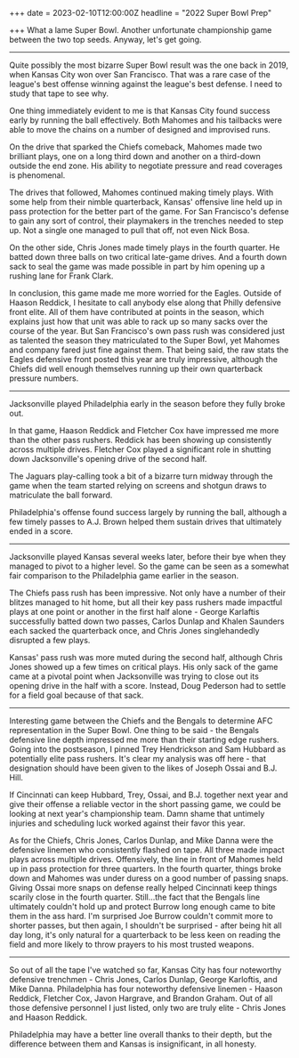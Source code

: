 +++
date = 2023-02-10T12:00:00Z
headline = "2022 Super Bowl Prep"

+++
What a lame Super Bowl. Another unfortunate championship game between the two top seeds. Anyway, let's get going.

***

Quite possibly the most bizarre Super Bowl result was the one back in 2019, when Kansas City won over San Francisco. That was a rare case of the league's best offense winning against the league's best defense. I need to study that tape to see why.

One thing immediately evident to me is that Kansas City found success early by running the ball effectively. Both Mahomes and his tailbacks were able to move the chains on a number of designed and improvised runs.

On the drive that sparked the Chiefs comeback, Mahomes made two brilliant plays, one on a long third down and another on a third-down outside the end zone. His ability to negotiate pressure and read coverages is phenomenal.

The drives that followed, Mahomes continued making timely plays. With some help from their nimble quarterback, Kansas' offensive line held up in pass protection for the better part of the game. For San Francisco's defense to gain any sort of control, their playmakers in the trenches needed to step up. Not a single one managed to pull that off, not even Nick Bosa.

On the other side, Chris Jones made timely plays in the fourth quarter. He batted down three balls on two critical late-game drives. And a fourth down sack to seal the game was made possible in part by him opening up a rushing lane for Frank Clark.

In conclusion, this game made me more worried for the Eagles. Outside of Haason Reddick, I hesitate to call anybody else along that Philly defensive front elite. All of them have contributed at points in the season, which explains just how that unit was able to rack up so many sacks over the course of the year. But San Francisco's own pass rush was considered just as talented the season they matriculated to the Super Bowl, yet Mahomes and company fared just fine against them. That being said, the raw stats the Eagles defensive front posted this year are truly impressive, although the Chiefs did well enough themselves running up their own quarterback pressure numbers.

***

Jacksonville played Philadelphia early in the season before they fully broke out.

In that game, Haason Reddick and Fletcher Cox have impressed me more than the other pass rushers. Reddick has been showing up consistently across multiple drives. Fletcher Cox played a significant role in shutting down Jacksonville's opening drive of the second half.

The Jaguars play-calling took a bit of a bizarre turn midway through the game when the team started relying on screens and shotgun draws to matriculate the ball forward.

Philadelphia's offense found success largely by running the ball, although a few timely passes to A.J. Brown helped them sustain drives that ultimately ended in a score.

***

Jacksonville played Kansas several weeks later, before their bye when they managed to pivot to a higher level. So the game can be seen as a somewhat fair comparison to the Philadelphia game earlier in the season.

The Chiefs pass rush has been impressive. Not only have a number of their blitzes managed to hit home, but all their key pass rushers made impactful plays at one point or another in the first half alone - George Karlaftis successfully batted down two passes, Carlos Dunlap and Khalen Saunders each sacked the quarterback once, and Chris Jones singlehandedly disrupted a few plays.

Kansas' pass rush was more muted during the second half, although Chris Jones showed up a few times on critical plays. His only sack of the game came at a pivotal point when Jacksonville was trying to close out its opening drive in the half with a score. Instead, Doug Pederson had to settle for a field goal because of that sack.

***

Interesting game between the Chiefs and the Bengals to determine AFC representation in the Super Bowl. One thing to be said - the Bengals defensive line depth impressed me more than their starting edge rushers. Going into the postseason, I pinned Trey Hendrickson and Sam Hubbard as potentially elite pass rushers. It's clear my analysis was off here - that designation should have been given to the likes of Joseph Ossai and B.J. Hill.

If Cincinnati can keep Hubbard, Trey, Ossai, and B.J. together next year and give their offense a reliable vector in the short passing game, we could be looking at next year's championship team. Damn shame that untimely injuries and scheduling luck worked against their favor this year.

As for the Chiefs, Chris Jones, Carlos Dunlap, and Mike Danna were the defensive linemen who consistently flashed on tape. All three made impact plays across multiple drives. Offensively, the line in front of Mahomes held up in pass protection for three quarters. In the fourth quarter, things broke down and Mahomes was under duress on a good number of passing snaps. Giving Ossai more snaps on defense really helped Cincinnati keep things scarily close in the fourth quarter. Still...the fact that the Bengals line ultimately couldn't hold up and protect Burrow long enough came to bite them in the ass hard. I'm surprised Joe Burrow couldn't commit more to shorter passes, but then again, I shouldn't be surprised - after being hit all day long, it's only natural for a quarterback to be less keen on reading the field and more likely to throw prayers to his most trusted weapons.

***

So out of all the tape I've watched so far, Kansas City has four noteworthy defensive trenchmen - Chris Jones, Carlos Dunlap, George Karloftis, and Mike Danna. Philadelphia has four noteworthy defensive linemen - Haason Reddick, Fletcher Cox, Javon Hargrave, and Brandon Graham. Out of all those defensive personnel I just listed, only two are truly elite - Chris Jones and Haason Reddick.

Philadelphia may have a better line overall thanks to their depth, but the difference between them and Kansas is insignificant, in all honesty.